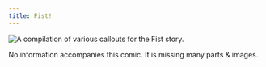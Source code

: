 ```yaml
---
title: Fist!
---
```


![A compilation of various callouts for the Fist story.](/images/fist/fist.jpg)

No information accompanies this comic. It is missing many parts & images.

